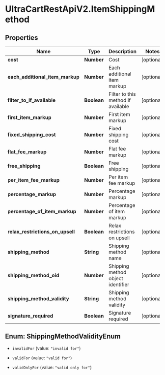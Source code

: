 # UltraCartRestApiV2.ItemShippingMethod

## Properties
Name | Type | Description | Notes
------------ | ------------- | ------------- | -------------
**cost** | **Number** | Cost | [optional] 
**each_additional_item_markup** | **Number** | Each additional item markup | [optional] 
**filter_to_if_available** | **Boolean** | Filter to this method if available | [optional] 
**first_item_markup** | **Number** | First item markup | [optional] 
**fixed_shipping_cost** | **Number** | Fixed shipping cost | [optional] 
**flat_fee_markup** | **Number** | Flat fee markup | [optional] 
**free_shipping** | **Boolean** | Free shipping | [optional] 
**per_item_fee_markup** | **Number** | Per item fee markup | [optional] 
**percentage_markup** | **Number** | Percentage markup | [optional] 
**percentage_of_item_markup** | **Number** | Percentage of item markup | [optional] 
**relax_restrictions_on_upsell** | **Boolean** | Relax restrictions on upsell | [optional] 
**shipping_method** | **String** | Shipping method name | [optional] 
**shipping_method_oid** | **Number** | Shipping method object identifier | [optional] 
**shipping_method_validity** | **String** | Shipping method validity | [optional] 
**signature_required** | **Boolean** | Signature required | [optional] 


<a name="ShippingMethodValidityEnum"></a>
## Enum: ShippingMethodValidityEnum


* `invalidFor` (value: `"invalid for"`)

* `validFor` (value: `"valid for"`)

* `validOnlyFor` (value: `"valid only for"`)





